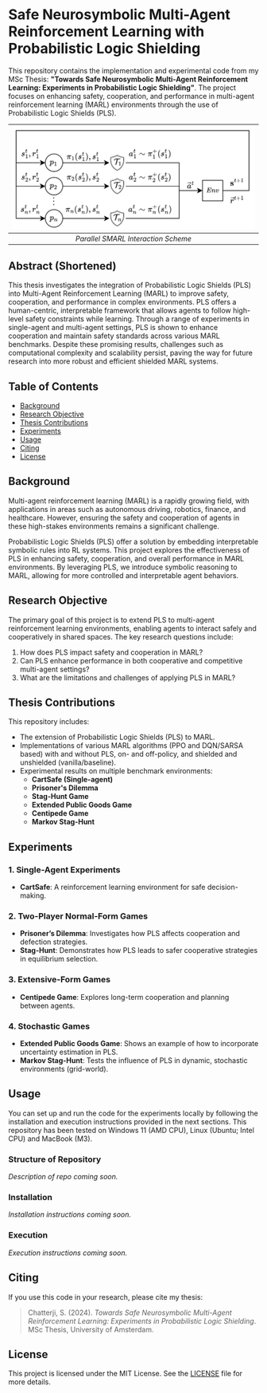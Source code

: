 # Safe Neurosymbolic Multi-Agent Reinforcement Learning with Probabilistic Logic Shielding

This repository contains the implementation and experimental code from my MSc Thesis: **"Towards Safe Neurosymbolic Multi-Agent Reinforcement Learning: Experiments in Probabilistic Logic Shielding"**. The project focuses on enhancing safety, cooperation, and performance in multi-agent reinforcement learning (MARL) environments through the use of Probabilistic Logic Shields (PLS).

| ![Parallel SMARL Interaction Scheme](assets/smarl_parallel.png)|
|:--:| 
| *Parallel SMARL Interaction Scheme* |


## Abstract (Shortened)

This thesis investigates the integration of Probabilistic Logic Shields (PLS) into Multi-Agent Reinforcement Learning (MARL) to improve safety, cooperation, and performance in complex environments. PLS offers a human-centric, interpretable framework that allows agents to follow high-level safety constraints while learning. Through a range of experiments in single-agent and multi-agent settings, PLS is shown to enhance cooperation and maintain safety standards across various MARL benchmarks. Despite these promising results, challenges such as computational complexity and scalability persist, paving the way for future research into more robust and efficient shielded MARL systems.

## Table of Contents

- [Background](#background)
- [Research Objective](#research-objective)
- [Thesis Contributions](#thesis-contributions)
- [Experiments](#experiments)
- [Usage](#usage)
- [Citing](#citing)
- [License](#license)

## Background

Multi-agent reinforcement learning (MARL) is a rapidly growing field, with applications in areas such as autonomous driving, robotics, finance, and healthcare. However, ensuring the safety and cooperation of agents in these high-stakes environments remains a significant challenge.

Probabilistic Logic Shields (PLS) offer a solution by embedding interpretable symbolic rules into RL systems. This project explores the effectiveness of PLS in enhancing safety, cooperation, and overall performance in MARL environments. By leveraging PLS, we introduce symbolic reasoning to MARL, allowing for more controlled and interpretable agent behaviors.

## Research Objective

The primary goal of this project is to extend PLS to multi-agent reinforcement learning environments, enabling agents to interact safely and cooperatively in shared spaces. The key research questions include:

1. How does PLS impact safety and cooperation in MARL?
2. Can PLS enhance performance in both cooperative and competitive multi-agent settings?
3. What are the limitations and challenges of applying PLS in MARL?

## Thesis Contributions

This repository includes:
- The extension of Probabilistic Logic Shields (PLS) to MARL.
- Implementations of various MARL algorithms (PPO and DQN/SARSA based) with and without PLS, on- and off-policy, and shielded and unshielded (vanilla/baseline).
- Experimental results on multiple benchmark environments:
  - **CartSafe (Single-agent)**
  - **Prisoner's Dilemma**
  - **Stag-Hunt Game**
  - **Extended Public Goods Game**
  - **Centipede Game**
  - **Markov Stag-Hunt**

## Experiments

### 1. Single-Agent Experiments
- **CartSafe**: A reinforcement learning environment for safe decision-making.
  
### 2. Two-Player Normal-Form Games
- **Prisoner’s Dilemma**: Investigates how PLS affects cooperation and defection strategies.
- **Stag-Hunt**: Demonstrates how PLS leads to safer cooperative strategies in equilibrium selection.

### 3. Extensive-Form Games
- **Centipede Game**: Explores long-term cooperation and planning between agents.

### 4. Stochastic Games
- **Extended Public Goods Game**: Shows an example of how to incorporate uncertainty estimation in PLS.
- **Markov Stag-Hunt**: Tests the influence of PLS in dynamic, stochastic environments (grid-world).

## Usage

You can set up and run the code for the experiments locally by following the installation and execution instructions provided in the next sections. This repository has been tested on Windows 11 (AMD CPU), Linux (Ubuntu; Intel CPU) and MacBook (M3).

### Structure of Repository
_Description of repo coming soon._

### Installation

_Installation instructions coming soon._

### Execution

_Execution instructions coming soon._

## Citing

If you use this code in your research, please cite my thesis:

> Chatterji, S. (2024). *Towards Safe Neurosymbolic Multi-Agent Reinforcement Learning: Experiments in Probabilistic Logic Shielding*. MSc Thesis, University of Amsterdam.

## License

This project is licensed under the MIT License. See the [LICENSE](./LICENSE) file for more details.

